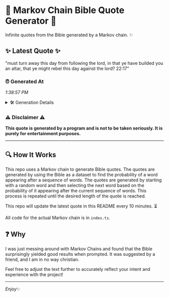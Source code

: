 # 📖 Markov Chain Bible Quote Generator 📖

Infinite quotes from the Bible generated by a Markov chain. ✨

## ✨ Latest Quote ✨
"must turn away this day from following the lord, in that ye have builded you an altar, that ye might rebel this day against the lord? 22:17"

### ⏰ Generated At
*1:38:57 PM*

<details>
    <summary>🛠️ Generation Details</summary>
    <p>
        <strong>🌱 Seed:</strong> must<br>
        <strong>🔄 Iterations:</strong> 26<br>
        <strong>📜 Context History:</strong><br>[ must ]: turn<br>[ must, turn ]: away<br>[ must, turn, away ]: this<br>[ must, turn, away, this ]: day<br>[ must, turn, away, this, day ]: from<br>[ must, turn, away, this, day, from ]: following<br>[ turn, away, this, day, from, following ]: the<br>[ away, this, day, from, following, the ]: lord,<br>[ this, day, from, following, the, lord, ]: in<br>[ day, from, following, the, lord,, in ]: that<br>[ from, following, the, lord,, in, that ]: ye<br>[ following, the, lord,, in, that, ye ]: have<br>[ the, lord,, in, that, ye, have ]: builded<br>[ lord,, in, that, ye, have, builded ]: you<br>[ in, that, ye, have, builded, you ]: an<br>[ that, ye, have, builded, you, an ]: altar,<br>[ ye, have, builded, you, an, altar, ]: that<br>[ have, builded, you, an, altar,, that ]: ye<br>[ builded, you, an, altar,, that, ye ]: might<br>[ you, an, altar,, that, ye, might ]: rebel<br>[ an, altar,, that, ye, might, rebel ]: this<br>[ altar,, that, ye, might, rebel, this ]: day<br>[ that, ye, might, rebel, this, day ]: against<br>[ ye, might, rebel, this, day, against ]: the<br>[ might, rebel, this, day, against, the ]: lord?<br>[ rebel, this, day, against, the, lord? ]: 22:17<br>
    </p>
</details>

### ⚠️ Disclaimer ⚠️
**This quote is generated by a program and is not to be taken seriously. It is purely for entertainment purposes.**

---

## 🔍 How It Works

This repo uses a Markov chain to generate Bible quotes. The quotes are generated by using the Bible as a dataset to find the probability of a word appearing after a sequence of words. The quotes are generated by starting with a random word and then selecting the next word based on the probability of it appearing after the current sequence of words. This process is repeated until the desired length of the quote is reached.

This repo will update the latest quote in this README every 10 minutes. ⏳

All code for the actual Markov chain is in `index.ts`.

## ❓ Why

I was just messing around with Markov Chains and found that the Bible surprisingly yielded good results when prompted. 
It was suggested by a friend, and I am in no way christian.

Feel free to adjust the text further to accurately reflect your intent and experience with the project!

---

*Enjoy*✨
